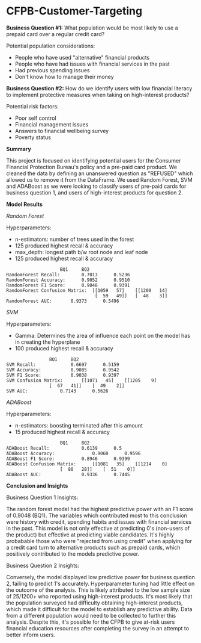 # CFPB-Customer-Targeting

**Business Question #1:** 
What population would be most likely to use a prepaid card over a regular credit card?

Potential population considerations:
- People who have used "alternative" financial products
- People who have had issues with financial services in the past
- Had previous spending issues
- Don't know how to manage their money

**Business Question #2:**
How do we identify users with low financial literacy to implement protective measures when taking on high-interest products?

Potential risk factors:
- Poor self control
- Financial management issues
- Answers to financial wellbeing survey
- Poverty status

**Summary**

This project is focused on identifying potential users for the Consumer Financial Protection Bureau's policy and a pre-paid card product. We cleaned the data by defining an unanswered question as "REFUSED" which allowed us to remove it from the DataFrame. We used Random Forest, SVM and ADABoost as we were looking to classify users of pre-paid cards for business question 1, and users of high-interest products for question 2. 

**Model Results**

*Random Forest*

Hyperparameters: 
- n-estimators: number of trees used in the forest
- 125 produced highest recall & accuracy
- max_depth: longest path b/w root node and leaf node
- 125 produced highest recall & accuracy
```
			        BQ1		BQ2
RandomForest Recall:  		0.7013		0.5236                	
RandomForest Accuracy: 		0.9052		0.9510             	
RandomForest F1 Score:  	0.9048		0.9391            	
RandomForest Confusion Matrix:	[[1059   57]	[[1200   14]
                                 [  59   49]]	[  48    3]]
RandomForest AUC:  		0.9373		0.5496
```
*SVM*

Hyperparameters:
- Gamma: Determines the area of influence each point on the model has in creating the hyperplane
- 100 produced highest recall & accuracy
```
			 	BQ1		BQ2
SVM Recall:  			0.6697		0.5159		
SVM Accuracy: 			0.9085		0.9542 			
SVM F1 Score: 			0.9038		0.9397 			
SVM Confusion Matrix:		[[1071   45]    [[1205    9]
 				[  67   41]]	[  49    2]]
SVM AUC: 			0.7143		0.5626
```
*ADABoost*

Hyperparameters:
- n-estimators: boosting terminated after this amount
- 15 produced highest recall & accuracy
```
					BQ1		BQ2
ADABoost Recall: 			0.6139		0.5			
ADABoost Accuracy:  			0.9060 		0.9596			
ADABoost F1 Score: 			0.8946		0.9399 			
ADABoost Confusion Matrix: 		[[1081   35]	[[1214    0]
 					[  80   28]]	[  51    0]]
ADABoost AUC: 				0.9336    	0.7445
```

**Conclusion and Insights**

Business Question 1 Insights:

The random forest model had the highest predictive power with an F1 score of 0.9048 (BQ1). The variables which contributed most to this conclusion were history with credit, spending habits and issues with financial services in the past. This model is not only effective at predicting 0's (non-users of the product) but effective at predicting viable candidates. It's highly probabable those who were "rejected from using credit" when applying for a credit card turn to alternative products such as prepaid cards, which positively contributed to the models predictive power.

Business Question 2 Insights:

Conversely, the model displayed low predictive power for business question 2, failing to predict 1's accurately. Hyperparameter tuning had little effect on the outcome of the analysis. This is likely attributed to the low sample size of 25/1200+ who reported using high-interest products. It's most likely that the population surveyed had difficulty obtaining high-interest products, which made it difficult for the model to establish any predictive ability. Data from a different population would need to be collected to further this analysis. Despite this, it's possible for the CFPB to give at-risk users financial education resources after completing the survey in an attempt to better inform users.





